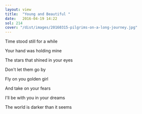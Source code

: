```yaml
---
layout: view
title:  "Young and Beautiful "
date:   2016-04-19 14:22
sol: 214
cover: "/dist/images/20160315-pilgrims-on-a-long-journey.jpg"
---
```

Time stood still for a while

Your hand was holding mine

The stars that shined in your eyes

Don't let them go by

Fly on you golden girl

And take on your fears

I'll be with you in your dreams

The world is darker than it seems
